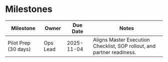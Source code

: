 # Milestones

| Milestone | Owner | Due Date | Notes |
|-----------|-------|----------|-------|
| Pilot Prep (30 days) | Ops Lead | 2025-11-04 | Aligns Master Execution Checklist, SOP rollout, and partner readiness. |
